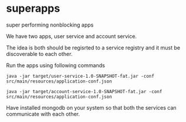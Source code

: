 # superapps
super performing nonblocking apps

We have two apps, user service and account service.

The idea is both should be regisrted to a service registry and it must be discoverable to each other.


Run the apps using following commands

```java -jar target/user-service-1.0-SNAPSHOT-fat.jar -conf src/main/resources/application-conf.json```

```java -jar target/account-service-1.0-SNAPSHOT-fat.jar -conf src/main/resources/application-conf.json```


Have installed mongodb on your system so that both the services can communicate with each other.
